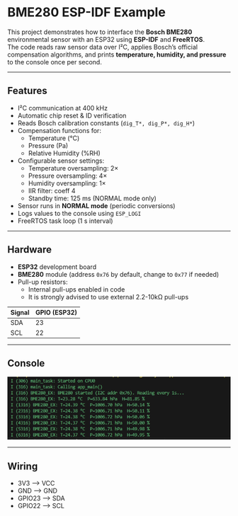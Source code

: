 # BME280 ESP-IDF Example

This project demonstrates how to interface the **Bosch BME280** environmental sensor with an ESP32 using **ESP-IDF** and **FreeRTOS**.  
The code reads raw sensor data over I²C, applies Bosch’s official compensation algorithms, and prints **temperature, humidity, and pressure** to the console once per second.

---

## Features

- I²C communication at 400 kHz
- Automatic chip reset & ID verification
- Reads Bosch calibration constants (`dig_T*, dig_P*, dig_H*`)
- Compensation functions for:
  - Temperature (°C)
  - Pressure (Pa)
  - Relative Humidity (%RH)
- Configurable sensor settings:
  - Temperature oversampling: 2×
  - Pressure oversampling: 4×
  - Humidity oversampling: 1×
  - IIR filter: coeff 4
  - Standby time: 125 ms (NORMAL mode only)
- Sensor runs in **NORMAL mode** (periodic conversions)
- Logs values to the console using `ESP_LOGI`
- FreeRTOS task loop (1 s interval)

---

## Hardware

- **ESP32** development board
- **BME280** module (address `0x76` by default, change to `0x77` if needed)
- Pull-up resistors:
  - Internal pull-ups enabled in code
  - It is strongly advised to use external 2.2-10kΩ pull-ups

| Signal | GPIO (ESP32) |
|--------|--------------|
| SDA    | 23           |
| SCL    | 22           |

---
## Console
![Console Example](/docs/Console.png)

---

## Wiring
- 3V3 --> VCC
- GND --> GND
- GPIO23 --> SDA
- GPIO22 --> SCL
